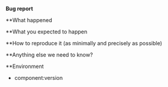 **Bug report**

**What happened

**What you expected to happen

**How to reproduce it (as minimally and precisely as possible)

**Anything else we need to know?

**Environment

- component:version
